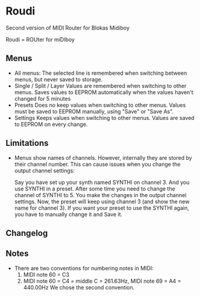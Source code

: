 # Roudi

Second version of MIDI Router for Blokas Midiboy

Roudi = ROUter for miDIboy

## Menus

- All menus:
  The selected line is remembered when switching between menus, but never saved to storage.
- Single / Split / Layer
  Values are remembered when switching to other menus.
  Saves values to EEPROM automatically when the values haven't changed for 5 minutes
- Presets
  Does no keep values when switching to other menus.
  Values must be saved to EEPROM manually, using "Save" or "Save As".
- Settings
  Keeps values when switching to other menus.
  Values are saved to EEPROM on every change.
  
## Limitations

- Menus show names of channels. However, internally they are stored by their channel number.
  This can cause issues when you change the output channel settings:
  
    Say you have set up your synth named SYNTHI on channel 3. And you use SYNTHI in a preset.
    After some time you need to change the channel of SYNTHI to 5. You make the changes in
    the output channel settings. Now, the preset will keep using channel 3 (and show
    the new name for channel 3). If you want your preset to use the SYNTHI again, you have to
    manually change it and Save it. 
  


## Changelog


## Notes
- There are two conventions for numbering notes in MIDI:
  1. MIDI note 60 = C3 
  2. MIDI note 60 = C4 = middle C = 261.63Hz, MIDI note 69 = A4 = 440.00Hz
  We chose the second convention. 

